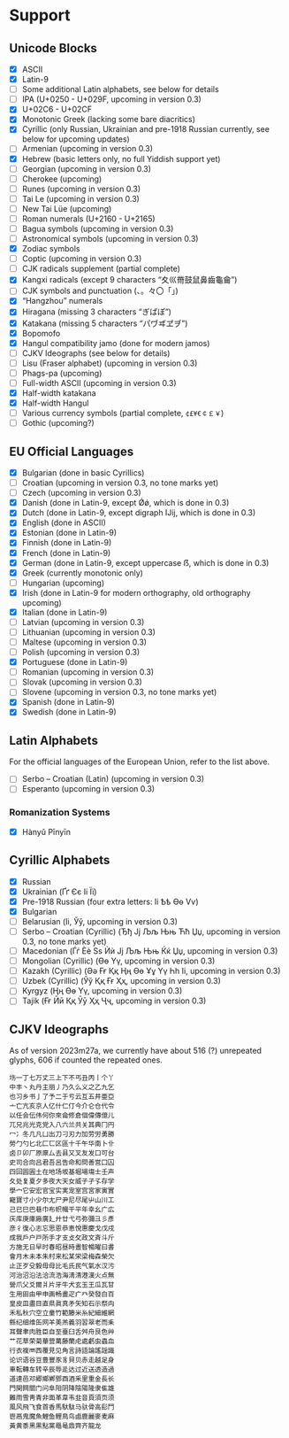 # Support

## Unicode Blocks

- [x] ASCII
- [x] Latin-9
- [ ] Some additional Latin alphabets, see below for details
- [ ] IPA (U+0250 - U+029F, upcoming in version 0.3)
- [x] U+02C6 - U+02CF
- [x] Monotonic Greek (lacking some bare diacritics)
- [x] Cyrillic (only Russian, Ukrainian and pre-1918 Russian currently, see below for upcoming updates)
- [ ] Armenian (upcoming in version 0.3)
- [x] Hebrew (basic letters only, no full Yiddish support yet)
- [ ] Georgian (upcoming in version 0.3)
- [ ] Cherokee (upcoming)
- [ ] Runes (upcoming in version 0.3)
- [ ] Tai Le (upcoming in version 0.3)
- [ ] New Tai Lüe (upcoming)
- [ ] Roman numerals (U+2160 - U+2165)
- [ ] Bagua symbols (upcoming in version 0.3)
- [ ] Astronomical symbols (upcoming in version 0.3)
- [x] Zodiac symbols
- [ ] Coptic (upcoming in version 0.3)
- [ ] CJK radicals supplement (partial complete)
- [x] Kangxi radicals (except 9 characters “⼢⼮⿋⿎⿏⿐⿒⿔⿕”)
- [ ] CJK symbols and punctuation (、。々〇「」)
- [x] “Hangzhou” numerals
- [x] Hiragana (missing 3 characters “ぎぱぽ”)
- [x] Katakana (missing 5 characters “パヷヸヹヺ”)
- [x] Bopomofo
- [x] Hangul compatibility jamo (done for modern jamos)
- [ ] CJKV Ideographs (see below for details)
- [ ] Lisu (Fraser alphabet) (upcoming in version 0.3)
- [ ] Phags-pa (upcoming)
- [ ] Full-width ASCII (upcoming in version 0.3)
- [x] Half-width katakana
- [x] Half-width Hangul
- [ ] Various currency symbols (partial complete, `¢£¥€￠￡￥`)
- [ ] Gothic (upcoming?)

## EU Official Languages

- [x] Bulgarian (done in basic Cyrillics)
- [ ] Croatian (upcoming in version 0.3, no tone marks yet)
- [ ] Czech (upcoming in version 0.3)
- [x] Danish (done in Latin-9, except Ǿǿ, which is done in 0.3)
- [x] Dutch (done in Latin-9, except digraph Ĳĳ, which is done in 0.3)
- [x] English (done in ASCII)
- [x] Estonian (done in Latin-9)
- [x] Finnish (done in Latin-9)
- [x] French (done in Latin-9)
- [x] German (done in Latin-9, except uppercase ẞ, which is done in 0.3)
- [x] Greek (currently monotonic only)
- [ ] Hungarian (upcoming)
- [x] Irish (done in Latin-9 for modern orthography, old orthography upcoming)
- [x] Italian (done in Latin-9)
- [ ] Latvian (upcoming in version 0.3)
- [ ] Lithuanian (upcoming in version 0.3)
- [ ] Maltese (upcoming in version 0.3)
- [ ] Polish (upcoming in version 0.3)
- [x] Portuguese (done in Latin-9)
- [ ] Romanian (upcoming in version 0.3)
- [ ] Slovak (upcoming in version 0.3)
- [ ] Slovene (upcoming in version 0.3, no tone marks yet)
- [x] Spanish (done in Latin-9)
- [x] Swedish (done in Latin-9)

## Latin Alphabets

For the official languages of the European Union, refer to the list above.

- [ ] Serbo – Croatian (Latin) (upcoming in version 0.3)
- [ ] Esperanto (upcoming in version 0.3)

### Romanization Systems

- [x] Hànyǔ Pīnyīn

## Cyrillic Alphabets

- [x] Russian
- [x] Ukrainian (Ґґ Єє Іі Її)
- [x] Pre-1918 Russian (four extra letters: Іі Ѣѣ Ѳѳ Ѵѵ)
- [x] Bulgarian
- [ ] Belarusian (Іі, Ўў, upcoming in version 0.3)
- [ ] Serbo – Croatian (Cyrillic) (Ђђ Јј Љљ Њњ Ћћ Џџ, upcoming in version 0.3, no tone marks yet)
- [ ] Macedonian (Ѓѓ Ѐѐ Ѕѕ Ѝѝ Јј Љљ Њњ Ќќ Џџ, upcoming in version 0.3)
- [ ] Mongolian (Cyrillic) (Өө Үү, upcoming in version 0.3)
- [ ] Kazakh (Cyrillic) (Әә Ғғ Ққ Ңң Өө Ұұ Үү Һһ Іі, upcoming in version 0.3)
- [ ] Uzbek (Cyrillic) (Ўў Ққ Ғғ Ҳҳ, upcoming in version 0.3)
- [ ] Kyrgyz (Ңң Өө Үү, upcoming in version 0.3)
- [ ] Tajik (Ғғ Ӣӣ Ққ Ӯӯ Ҳҳ Ҷҷ, upcoming in version 0.3)

## CJKV Ideographs

As of version 2023m27a, we currently have about 516 (?) unrepeated glyphs, 606 if counted the repeated ones.

```
㘯一丁七万丈三上下不丐丑丙丨个丫
中丰丶丸丹主丽丿乃久么义之乙九乞
也习乡书亅了予二于亏云互五井亜亞
亠亡亢亥京人亿什仁仃今介仑仓代令
以任会伝伟何你來侖修倉個偉傳億儿
兀兄兆光克党入八六兰共关其典冂円
冖冫冬几凡凵出刀刁刃力加劳労勇勝
勞勹勺匕北匚匸区區十千午华南卜卝
卤卩卯厂原厡厶去县又叉友发口可台
史司合向吕君吾呂告命和問善営囗囚
四回圆圓土在地场坂基堀場塲士壬声
夂处复夏夕多夜大天女威子孑孓存学
學宀它安宏官宝实実宠室宫宮家寅實
寵寶寸小少尔尢尸尹尼尽尾屮山川工
己已巳巴巷巾布帜幟干平年幸幺广広
庆库庚庫廠廣廴廾廿弋弓弥彌彐彡彥
彦彳復心志忘思恩恭恵悅惠慶戈戊戌
成我戶户戸所手才支攴攵政文斉斗斤
方施无日早时春昭昼時晝智暢曜曰書
會月木未本朱村来松某栄梁梅森榮欠
止正歹殳毅毋母比毛氏民气氣水汉污
河治沼沿法洽流浩海淸清港漢火点無
營爪父爻爾爿片牙牛犬玄玉王瓜瓦甘
生用田由甲申画畅畫疋疒癶癸發白百
皇皮皿盡目直県眞真矛矢知石示祭禸
禾私秋穴空立童竹範籐米糸紀細維網
縣纪细维缶网羊美羔義羽習翠老而耒
耳聲聿肉胜臣自至臺臼舌舛舟艮色艸
艹花草荣菊華营萬藤蘭虍處虧虫蟲血
行衣複襾西覆見见角言詩語論謠謡識
论识语谷豆豊豐豕豸貝贝赤走越足身
車転轉车转辛辰辱辵达过近送透造過
道達邑邓郷鄉鄕鄧酉酒釆里重金長长
門関闗關门问阜阳阴降陰陽隆隶隹雄
難雨雪靑青非面革韋韦韭音頁須页须
風风飛飞食首香馬馱駄马驮骨高髟鬥
鬯鬲鬼魔魚鯉鱼鲤鳥鸟鹵鹿麗麥麦麻
黃黄黍黑黒點黨黽黾鼎齊齐龍龙
```